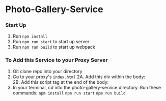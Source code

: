# Photo-Gallery-Service

### Start Up
1. Run `npm install`
2. Run `npm run start` to start up server
3. Run `npm run build` to start up webpack

### To Add this Service to your Proxy Server
1. Git clone repo into your directory
2. Go to your proxy's `index.html`
    2A. Add this div within the body:
    <div id="photo-gallery"></div>
    2B. Add this script tag at the end of the body:
    <script src="http://localhost:3003/bundle.js"></script>
3. In your terminal, cd into the photo-gallery-service directory.
   Run these commands:
      `npm install`
      `npm run start`
      `npm run build`


